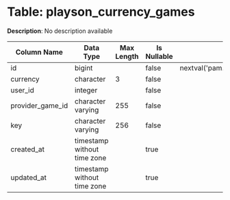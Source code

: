 # Table: playson_currency_games

**Description**: No description available

| Column Name | Data Type | Max Length | Is Nullable | Default | Primary Key | Foreign Key |
|-------------|-----------|------------|-------------|---------|-------------|-------------|
| id | bigint |  | false | nextval('pam.playson_currency_games_id_seq'::regclass) | playson_currency_games | playson_currency_games |
| currency | character | 3 | false |  | playson_currency_games | currencies |
| user_id | integer |  | false |  | playson_currency_games | users |
| provider_game_id | character varying | 255 | false |  |  |  |
| key | character varying | 256 | false |  |  |  |
| created_at | timestamp without time zone |  | true |  |  |  |
| updated_at | timestamp without time zone |  | true |  |  |  |
